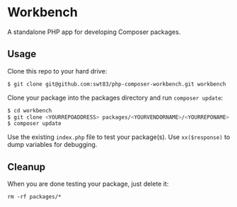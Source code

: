 # Workbench

A standalone PHP app for developing Composer packages.

## Usage

Clone this repo to your hard drive:

```bash
$ git clone git@github.com:swt83/php-composer-workbench.git workbench
```

Clone your package into the packages directory and run ``composer update``:

```bash
$ cd workbench
$ git clone <YOURREPOADDRESS> packages/<YOURVENDORNAME>/<YOURREPONAME>
$ composer update
```

Use the existing ``index.php`` file to test your package(s). Use ``xx($response)`` to dump variables for debugging.

## Cleanup

When you are done testing your package, just delete it:

```
rm -rf packages/*
```
